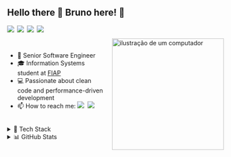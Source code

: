 ## Hello there 👋 Bruno here! 🚀

<div style="display: flex; gap: 0.5em; margin-bottom: 1em;">
  <img src="https://img.shields.io/badge/-FullStack-blue?style=flat&color=grey"/>
  <img src="https://img.shields.io/badge/-TypeScript-blue?style=flat&color=grey"/>
  <img src="https://img.shields.io/badge/-Go-blue?style=flat&color=grey"/>
  <img src="https://img.shields.io/badge/-Cloud-blue?style=flat&color=grey"/>
</div>

<img src="https://raw.githubusercontent.com/MicaelliMedeiros/micaellimedeiros/master/image/computer-illustration.png" alt="ilustração de um computador" width="260px" align="right" style="margin-left: 1em;">

<br>

- 🚀 Senior Software Engineer
- 🎓 Information Systems student at [FIAP](https://www.fiap.com.br)
- 💻 Passionate about clean code and performance-driven development
- 📫 How to reach me: <a href="https://www.linkedin.com/in/brunownk" target="_blank"><img src="https://img.shields.io/badge/LinkedIn-0A66C2?style=flat&logo=linkedin&logoColor=white" /></a>&nbsp;&nbsp;<a href="mailto:neckel.bw@gmail.com"><img src="https://img.shields.io/badge/Gmail-EA4335?style=flat&logo=gmail&logoColor=white" /></a>

<br>

<details>
<summary>💼 Tech Stack</summary>

<br>

<div style="display: flex; flex-direction: column; gap: 0.5em;">
  <div>
    <strong>Languages</strong>
    <p style="margin: 0;">
      <img src="https://img.shields.io/badge/TypeScript-007ACC?style=flat&logo=typescript&logoColor=white" />
      <img src="https://img.shields.io/badge/Go-00ADD8?style=flat&logo=go&logoColor=white" />
      <img src="https://img.shields.io/badge/JavaScript-F7DF1E?style=flat&logo=javascript&logoColor=black" />
    </p>
  </div>

  <div>
    <strong>Frontend</strong>
    <p style="margin: 0;">
      <img src="https://img.shields.io/badge/React-20232A?style=flat&logo=react&logoColor=61DAFB" />
      <img src="https://img.shields.io/badge/Next.js-000000?style=flat&logo=next.js&logoColor=white" />
      <img src="https://img.shields.io/badge/React%20Native-20232A?style=flat&logo=react&logoColor=61DAFB" />
      <img src="https://img.shields.io/badge/Electron-2C2E3B?style=flat&logo=electron&logoColor=9FEAF9" />
    </p>
  </div>

  <div>
    <strong>Backend</strong>
    <p style="margin: 0;">
      <img src="https://img.shields.io/badge/Node.js-339933?style=flat&logo=nodedotjs&logoColor=white" />
      <img src="https://img.shields.io/badge/Express-000000?style=flat&logo=express&logoColor=white" />
      <img src="https://img.shields.io/badge/NestJS-E0234E?style=flat&logo=nestjs&logoColor=white" />
    </p>
  </div>

  <div>
    <strong>Cloud & Infrastructure</strong>
    <p style="margin: 0;">
      <img src="https://img.shields.io/badge/AWS-232F3E?style=flat&logo=amazonaws&logoColor=white" />
      <img src="https://img.shields.io/badge/Docker-2496ED?style=flat&logo=docker&logoColor=white" />
      <img src="https://img.shields.io/badge/Kubernetes-326CE5?style=flat&logo=kubernetes&logoColor=white" />
      <img src="https://img.shields.io/badge/GitHub%20Actions-2088FF?style=flat&logo=github-actions&logoColor=white" />
      <img src="https://img.shields.io/badge/Nginx-009639?style=flat&logo=nginx&logoColor=white" />
    </p>
  </div>

  <div>
    <strong>Databases</strong>
    <p style="margin: 0;">
      <img src="https://img.shields.io/badge/MongoDB-47A248?style=flat&logo=mongodb&logoColor=white" />
      <img src="https://img.shields.io/badge/PostgreSQL-316192?style=flat&logo=postgresql&logoColor=white" />
      <img src="https://img.shields.io/badge/Redis-DC382D?style=flat&logo=redis&logoColor=white" />
    </p>
  </div>

  <div>
    <strong>Message Brokers</strong>
    <p style="margin: 0;">
      <img src="https://img.shields.io/badge/RabbitMQ-FF6600?style=flat&logo=rabbitmq&logoColor=white" />
      <img src="https://img.shields.io/badge/Kafka-231F20?style=flat&logo=apachekafka&logoColor=white" />
    </p>
  </div>
</div>
</details>


<details>
<summary>📊 GitHub Stats</summary>

<br>

<div>
  <img height="160" src="https://github-readme-stats.vercel.app/api?username=brunownk&theme=material-palenight&show_icons=true&hide_border=true&include_all_commits=true&count_private=true&border_radius=10" />
  <img height="160" src="https://github-readme-stats.vercel.app/api/top-langs/?username=brunownk&theme=material-palenight&hide_border=true&layout=compact&border_radius=10" />
</div>

<br>
</details>
